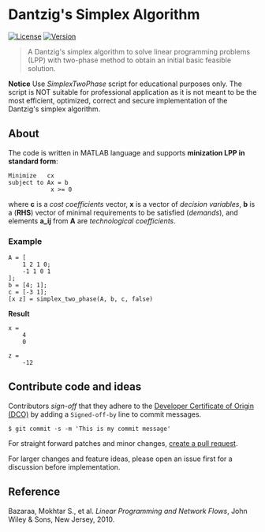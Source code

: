 # Dantzig's Simplex Algorithm
[![License](https://img.shields.io/badge/license-MIT%20License-red.svg)](https://github.com/guimspace/SimplexTwoPhase/blob/master/LICENSE.md) [![Version](https://img.shields.io/github/v/release/guimspace/SimplexTwoPhase)](https://github.com/guimspace/SimplexTwoPhase/releases)

> A Dantzig's simplex algorithm to solve linear programming problems (LPP) with two-phase method to obtain an initial basic feasible solution.

**Notice** Use _SimplexTwoPhase_ script for educational purposes only. The script is NOT suitable for professional application as it is not meant to be the most efficient, optimized, correct and secure implementation of the Dantzig's simplex algorithm.

## About

The code is written in MATLAB language and supports **minization LPP in standard form**:

    Minimize   cx
    subject to Ax = b
                x >= 0

where **c** is a _cost coefficients_ vector, **x** is a vector of _decision variables_, **b** is a (__RHS__) vector of minimal requirements to be satisfied (_demands_), and elements **a_ij** from **A** are _technological coefficients_.


### Example

    A = [
        1 2 1 0;
        -1 1 0 1
    ];
    b = [4; 1];
    c = [-3 1];
    [x z] = simplex_two_phase(A, b, c, false)

**Result**

    x =
        4
        0

    z =
        -12


## Contribute code and ideas

Contributors *sign-off* that they adhere to the [Developer Certificate of Origin (DCO)](https://developercertificate.org/) by adding a `Signed-off-by` line to commit messages.

```
$ git commit -s -m 'This is my commit message'
```

For straight forward patches and minor changes, [create a pull request](https://help.github.com/en/articles/creating-a-pull-request).

For larger changes and feature ideas, please open an issue first for a discussion before implementation.


## Reference
Bazaraa, Mokhtar S., et al. _Linear Programming and Network Flows_, John Wiley & Sons, New Jersey, 2010.
